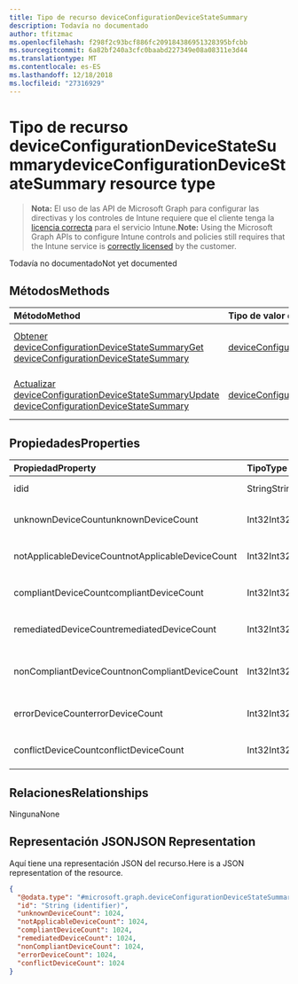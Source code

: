 ```yaml
---
title: Tipo de recurso deviceConfigurationDeviceStateSummary
description: Todavía no documentado
author: tfitzmac
ms.openlocfilehash: f298f2c93bcf886fc209184386951328395bfcbb
ms.sourcegitcommit: 6a82bf240a3cfc0baabd227349e08a08311e3d44
ms.translationtype: MT
ms.contentlocale: es-ES
ms.lasthandoff: 12/18/2018
ms.locfileid: "27316929"
---
```

# <a name="deviceconfigurationdevicestatesummary-resource-type"></a><span data-ttu-id="44b3f-103">Tipo de recurso deviceConfigurationDeviceStateSummary</span><span class="sxs-lookup"><span data-stu-id="44b3f-103">deviceConfigurationDeviceStateSummary resource type</span></span>

> <span data-ttu-id="44b3f-104">**Nota:** El uso de las API de Microsoft Graph para configurar las directivas y los controles de Intune requiere que el cliente tenga la [licencia correcta](https://go.microsoft.com/fwlink/?linkid=839381) para el servicio Intune.</span><span class="sxs-lookup"><span data-stu-id="44b3f-104">**Note:** Using the Microsoft Graph APIs to configure Intune controls and policies still requires that the Intune service is [correctly licensed](https://go.microsoft.com/fwlink/?linkid=839381) by the customer.</span></span>

<span data-ttu-id="44b3f-105">Todavía no documentado</span><span class="sxs-lookup"><span data-stu-id="44b3f-105">Not yet documented</span></span>
## <a name="methods"></a><span data-ttu-id="44b3f-106">Métodos</span><span class="sxs-lookup"><span data-stu-id="44b3f-106">Methods</span></span>
|<span data-ttu-id="44b3f-107">Método</span><span class="sxs-lookup"><span data-stu-id="44b3f-107">Method</span></span>|<span data-ttu-id="44b3f-108">Tipo de valor devuelto</span><span class="sxs-lookup"><span data-stu-id="44b3f-108">Return Type</span></span>|<span data-ttu-id="44b3f-109">Descripción</span><span class="sxs-lookup"><span data-stu-id="44b3f-109">Description</span></span>|
|:---|:---|:---|
|[<span data-ttu-id="44b3f-110">Obtener deviceConfigurationDeviceStateSummary</span><span class="sxs-lookup"><span data-stu-id="44b3f-110">Get deviceConfigurationDeviceStateSummary</span></span>](../api/intune-deviceconfig-deviceconfigurationdevicestatesummary-get.md)|[<span data-ttu-id="44b3f-111">deviceConfigurationDeviceStateSummary</span><span class="sxs-lookup"><span data-stu-id="44b3f-111">deviceConfigurationDeviceStateSummary</span></span>](../resources/intune-deviceconfig-deviceconfigurationdevicestatesummary.md)|<span data-ttu-id="44b3f-112">Lea las propiedades y las relaciones del objeto [deviceConfigurationDeviceStateSummary](../resources/intune-deviceconfig-deviceconfigurationdevicestatesummary.md).</span><span class="sxs-lookup"><span data-stu-id="44b3f-112">Read properties and relationships of the [deviceConfigurationDeviceStateSummary](../resources/intune-deviceconfig-deviceconfigurationdevicestatesummary.md) object.</span></span>|
|[<span data-ttu-id="44b3f-113">Actualizar deviceConfigurationDeviceStateSummary</span><span class="sxs-lookup"><span data-stu-id="44b3f-113">Update deviceConfigurationDeviceStateSummary</span></span>](../api/intune-deviceconfig-deviceconfigurationdevicestatesummary-update.md)|[<span data-ttu-id="44b3f-114">deviceConfigurationDeviceStateSummary</span><span class="sxs-lookup"><span data-stu-id="44b3f-114">deviceConfigurationDeviceStateSummary</span></span>](../resources/intune-deviceconfig-deviceconfigurationdevicestatesummary.md)|<span data-ttu-id="44b3f-115">Actualice las propiedades de un objeto [deviceConfigurationDeviceStateSummary](../resources/intune-deviceconfig-deviceconfigurationdevicestatesummary.md).</span><span class="sxs-lookup"><span data-stu-id="44b3f-115">Update the properties of a [deviceConfigurationDeviceStateSummary](../resources/intune-deviceconfig-deviceconfigurationdevicestatesummary.md) object.</span></span>|

## <a name="properties"></a><span data-ttu-id="44b3f-116">Propiedades</span><span class="sxs-lookup"><span data-stu-id="44b3f-116">Properties</span></span>
|<span data-ttu-id="44b3f-117">Propiedad</span><span class="sxs-lookup"><span data-stu-id="44b3f-117">Property</span></span>|<span data-ttu-id="44b3f-118">Tipo</span><span class="sxs-lookup"><span data-stu-id="44b3f-118">Type</span></span>|<span data-ttu-id="44b3f-119">Descripción</span><span class="sxs-lookup"><span data-stu-id="44b3f-119">Description</span></span>|
|:---|:---|:---|
|<span data-ttu-id="44b3f-120">id</span><span class="sxs-lookup"><span data-stu-id="44b3f-120">id</span></span>|<span data-ttu-id="44b3f-121">String</span><span class="sxs-lookup"><span data-stu-id="44b3f-121">String</span></span>|<span data-ttu-id="44b3f-122">Clave de la entidad.</span><span class="sxs-lookup"><span data-stu-id="44b3f-122">Key of the entity.</span></span>|
|<span data-ttu-id="44b3f-123">unknownDeviceCount</span><span class="sxs-lookup"><span data-stu-id="44b3f-123">unknownDeviceCount</span></span>|<span data-ttu-id="44b3f-124">Int32</span><span class="sxs-lookup"><span data-stu-id="44b3f-124">Int32</span></span>|<span data-ttu-id="44b3f-125">Número de dispositivos desconocidos</span><span class="sxs-lookup"><span data-stu-id="44b3f-125">Number of unknown devices</span></span>|
|<span data-ttu-id="44b3f-126">notApplicableDeviceCount</span><span class="sxs-lookup"><span data-stu-id="44b3f-126">notApplicableDeviceCount</span></span>|<span data-ttu-id="44b3f-127">Int32</span><span class="sxs-lookup"><span data-stu-id="44b3f-127">Int32</span></span>|<span data-ttu-id="44b3f-128">Número de dispositivos no aplicables</span><span class="sxs-lookup"><span data-stu-id="44b3f-128">Number of not applicable devices</span></span>|
|<span data-ttu-id="44b3f-129">compliantDeviceCount</span><span class="sxs-lookup"><span data-stu-id="44b3f-129">compliantDeviceCount</span></span>|<span data-ttu-id="44b3f-130">Int32</span><span class="sxs-lookup"><span data-stu-id="44b3f-130">Int32</span></span>|<span data-ttu-id="44b3f-131">Número de dispositivos compatibles</span><span class="sxs-lookup"><span data-stu-id="44b3f-131">Number of compliant devices</span></span>|
|<span data-ttu-id="44b3f-132">remediatedDeviceCount</span><span class="sxs-lookup"><span data-stu-id="44b3f-132">remediatedDeviceCount</span></span>|<span data-ttu-id="44b3f-133">Int32</span><span class="sxs-lookup"><span data-stu-id="44b3f-133">Int32</span></span>|<span data-ttu-id="44b3f-134">Número de dispositivos corregidos</span><span class="sxs-lookup"><span data-stu-id="44b3f-134">Number of remediated devices</span></span>|
|<span data-ttu-id="44b3f-135">nonCompliantDeviceCount</span><span class="sxs-lookup"><span data-stu-id="44b3f-135">nonCompliantDeviceCount</span></span>|<span data-ttu-id="44b3f-136">Int32</span><span class="sxs-lookup"><span data-stu-id="44b3f-136">Int32</span></span>|<span data-ttu-id="44b3f-137">Número de dispositivos no compatibles</span><span class="sxs-lookup"><span data-stu-id="44b3f-137">Number of NonCompliant devices</span></span>|
|<span data-ttu-id="44b3f-138">errorDeviceCount</span><span class="sxs-lookup"><span data-stu-id="44b3f-138">errorDeviceCount</span></span>|<span data-ttu-id="44b3f-139">Int32</span><span class="sxs-lookup"><span data-stu-id="44b3f-139">Int32</span></span>|<span data-ttu-id="44b3f-140">Número de dispositivos con error</span><span class="sxs-lookup"><span data-stu-id="44b3f-140">Number of error devices</span></span>|
|<span data-ttu-id="44b3f-141">conflictDeviceCount</span><span class="sxs-lookup"><span data-stu-id="44b3f-141">conflictDeviceCount</span></span>|<span data-ttu-id="44b3f-142">Int32</span><span class="sxs-lookup"><span data-stu-id="44b3f-142">Int32</span></span>|<span data-ttu-id="44b3f-143">Número de dispositivos en conflicto</span><span class="sxs-lookup"><span data-stu-id="44b3f-143">Number of conflict devices</span></span>|

## <a name="relationships"></a><span data-ttu-id="44b3f-144">Relaciones</span><span class="sxs-lookup"><span data-stu-id="44b3f-144">Relationships</span></span>
<span data-ttu-id="44b3f-145">Ninguna</span><span class="sxs-lookup"><span data-stu-id="44b3f-145">None</span></span>
## <a name="json-representation"></a><span data-ttu-id="44b3f-146">Representación JSON</span><span class="sxs-lookup"><span data-stu-id="44b3f-146">JSON Representation</span></span>
<span data-ttu-id="44b3f-147">Aquí tiene una representación JSON del recurso.</span><span class="sxs-lookup"><span data-stu-id="44b3f-147">Here is a JSON representation of the resource.</span></span>
<!-- {
  "blockType": "resource",
  "keyProperty": "id",
  "@odata.type": "microsoft.graph.deviceConfigurationDeviceStateSummary"
}
-->
``` json
{
  "@odata.type": "#microsoft.graph.deviceConfigurationDeviceStateSummary",
  "id": "String (identifier)",
  "unknownDeviceCount": 1024,
  "notApplicableDeviceCount": 1024,
  "compliantDeviceCount": 1024,
  "remediatedDeviceCount": 1024,
  "nonCompliantDeviceCount": 1024,
  "errorDeviceCount": 1024,
  "conflictDeviceCount": 1024
}
```



